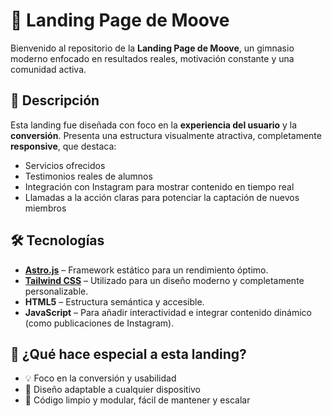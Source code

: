 # 💪 Landing Page de Moove

Bienvenido al repositorio de la **Landing Page de Moove**, un gimnasio moderno enfocado en resultados reales, motivación constante y una comunidad activa.

## 📌 Descripción

Esta landing fue diseñada con foco en la **experiencia del usuario** y la **conversión**. Presenta una estructura visualmente atractiva, completamente **responsive**, que destaca:

- Servicios ofrecidos
- Testimonios reales de alumnos
- Integración con Instagram para mostrar contenido en tiempo real
- Llamadas a la acción claras para potenciar la captación de nuevos miembros

## 🛠️ Tecnologías

- **[Astro.js](https://astro.build/)** – Framework estático para un rendimiento óptimo.
- **[Tailwind CSS](https://tailwindcss.com/)** – Utilizado para un diseño moderno y completamente personalizable.
- **HTML5** – Estructura semántica y accesible.
- **JavaScript** – Para añadir interactividad e integrar contenido dinámico (como publicaciones de Instagram).

## 🚀 ¿Qué hace especial a esta landing?

- 💡 Foco en la conversión y usabilidad
- 📱 Diseño adaptable a cualquier dispositivo
- 🧩 Código limpio y modular, fácil de mantener y escalar

